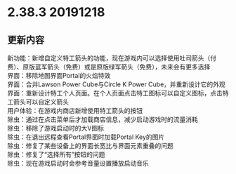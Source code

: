 # 2.38.3 20191218

## 更新内容

新功能：新增自定义特工箭头的功能，现在游戏内可以选择使用吐司箭头（付费）、原版蓝军箭头（免费）或是原版绿军箭头（免费），未来会有更多选择  
界面：移除地图界面Portal的火焰特效  
界面：合并Lawson Power Cube与Circle K Power Cube，并重新设计它的外观  
界面：重新设计特工个人页面。在个人页面点击特工图标可以自定义图标，点击特工箭头可以自定义箭头  
用户体验：在游戏内商店新增使用特工箭头的按钮  
除虫：通过在点击菜单后才加载商店信息，减少启动游戏时的流量消耗  
除虫：移除了游戏启动时的大V图标  
除虫：在退出远程查看Portal界面时加载Portal Key的图片  
除虫：修复了某些设备上的界面长宽比与界面元素重叠的问题  
除虫：修复了“选择所有”按钮的问题  
除虫：现在游戏启动时会参考音量设置播放启动音乐  